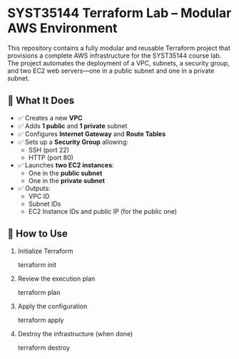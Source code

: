 # SYST35144 Terraform Lab – Modular AWS Environment

This repository contains a fully modular and reusable Terraform project that provisions a complete AWS infrastructure for the SYST35144 course lab. The project automates the deployment of a VPC, subnets, a security group, and two EC2 web servers—one in a public subnet and one in a private subnet.


## 🚀 What It Does

- ✅ Creates a new **VPC**
- ✅ Adds **1 public** and **1 private** subnet
- ✅ Configures **Internet Gateway** and **Route Tables**
- ✅ Sets up a **Security Group** allowing:
  - SSH (port 22)
  - HTTP (port 80)
- ✅ Launches **two EC2 instances**:
  - One in the **public subnet**
  - One in the **private subnet**
- ✅ Outputs:
  - VPC ID
  - Subnet IDs
  - EC2 Instance IDs and public IP (for the public one)

## 🔧 How to Use

1. Initialize Terraform

    terraform init

2. Review the execution plan

    terraform plan

3. Apply the configuration

    terraform apply

4. Destroy the infrastructure (when done)

    terraform destroy

